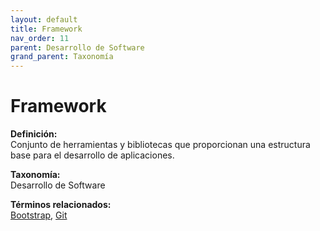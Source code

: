 ```yaml
---
layout: default
title: Framework
nav_order: 11
parent: Desarrollo de Software
grand_parent: Taxonomía
---
```


# Framework

**Definición:**  
Conjunto de herramientas y bibliotecas que proporcionan una estructura base para el desarrollo de aplicaciones.

**Taxonomía:**  
Desarrollo de Software

**Términos relacionados:**  
[Bootstrap](https://maleniski.github.io/diccionario-angl-tec-mx/docs/taxonomia/desarrollo--de--software/bootstrap.html), [Git](https://maleniski.github.io/diccionario-angl-tec-mx/docs/taxonomia/desarrollo--de--software/git.html)
